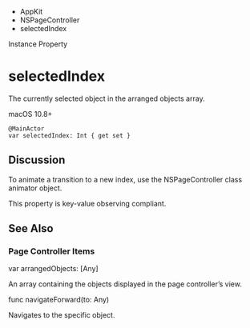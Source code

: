

- AppKit
- NSPageController
-  selectedIndex 

Instance Property

# selectedIndex

The currently selected object in the arranged objects array.

macOS 10.8+

``` source
@MainActor
var selectedIndex: Int { get set }
```

## Discussion

To animate a transition to a new index, use the NSPageController class animator object.

This property is key-value observing compliant.

## See Also

### Page Controller Items

var arrangedObjects: [Any]

An array containing the objects displayed in the page controller’s view.

func navigateForward(to: Any)

Navigates to the specific object.

